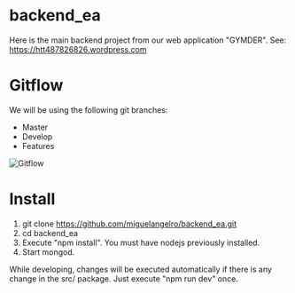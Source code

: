 # backend_ea
Here is the main backend project from our web application "GYMDER". 
See: https://htt487826826.wordpress.com

# Gitflow

We will be using the following git branches: 

- Master
- Develop
- Features

![Gitflow](https://imgs.developpaper.com/imgs/3885419426-5e1577c8a1a26_articlex.png)

# Install

1. git clone https://github.com/miguelangelro/backend_ea.git
2. cd backend_ea
3. Execute "npm install". You must have nodejs previously installed.
4. Start mongod.

While developing, changes will be executed automatically if there is any change in the src/ package. Just execute "npm run dev" once.


